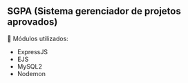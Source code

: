 ## SGPA (Sistema gerenciador de projetos aprovados)
🔗 Módulos utilizados:

* ExpressJS 
* EJS 
* MySQL2 
* Nodemon
